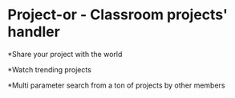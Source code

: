 # Project-or - Classroom projects' handler

*Share your project with the world

*Watch trending projects

*Multi parameter search from a ton of projects by other members

